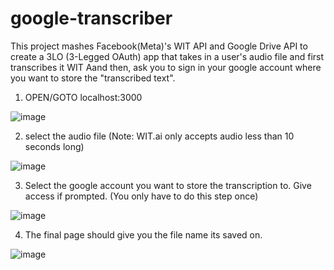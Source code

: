 # google-transcriber
This project mashes Facebook(Meta)'s WIT API and Google Drive API to create a 3LO (3-Legged OAuth) app that takes in a user's audio file and first transcribes it
WIT Aand then, ask you to sign in your google account where you want to store the "transcribed text".

1. OPEN/GOTO localhost:3000

![image](https://github.com/GyurMay/google-transcriber/assets/19346467/5a575fb4-de00-47fe-a0ea-796b2555910a)


2. select the audio file (Note: WIT.ai only accepts audio less than 10 seconds long)

![image](https://github.com/GyurMay/google-transcriber/assets/19346467/bbe8c8c3-0fcf-4621-a3bf-bf76fc4c5128)


3. Select the google account you want to store the transcription to. Give access if prompted. (You only have to do this step once)

![image](https://github.com/GyurMay/google-transcriber/assets/19346467/c7207599-fa31-42bf-81f5-43c76e5fd426)


4. The final page should give you the file name its saved on.

![image](https://github.com/GyurMay/google-transcriber/assets/19346467/bfcb9078-a7bc-4a73-8776-a1f990884564)
